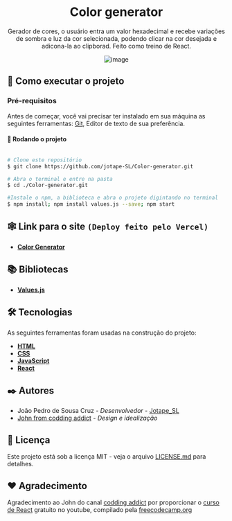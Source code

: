 
<div align=center>

# Color generator

Gerador de cores, o usuário entra um valor hexadecimal e recebe variações de sombra e luz da cor selecionada, podendo clicar na cor desejada e adicona-la ao clipborad. Feito como treino de React.

![image](https://user-images.githubusercontent.com/102804110/188294613-c96b33c2-4a81-47f5-b275-b0e591f0f7ff.png)

</div>

## 🚀 Como executar o projeto

### Pré-requisitos

Antes de começar, você vai precisar ter instalado em sua máquina as seguintes ferramentas:
[Git](https://git-scm.com), Editor de texto de sua preferência.

#### 🎲 Rodando o projeto

```bash

# Clone este repositório
$ git clone https://github.com/jotape-SL/Color-generator.git

# Abra o terminal e entre na pasta
$ cd ./Color-generator.git

#Instale o npm, a biblioteca e abra o projeto digintando no terminal
$ npm install; npm install values.js --save; npm start

```
## 🕸 Link para o site ``(Deploy feito pelo Vercel)``

- **[Color Generator](https://color-generator-blond.vercel.app/)**

##  📚 Bibliotecas

- **[Values.js](https://github.com/noeldelgado/values.js)**

## 🛠 Tecnologias

As seguintes ferramentas foram usadas na construção do projeto:


- **[HTML](https://developer.mozilla.org/pt-BR/docs/Web/HTML)**
- **[CSS](https://developer.mozilla.org/pt-BR/docs/Web/CSS)**
- **[JavaScript](https://developer.mozilla.org/pt-BR/docs/Web/JavaScript)**
- **[React](https://pt-br.reactjs.org/docs/getting-started.html)**

## ✒️ Autores

* João Pedro de Sousa Cruz - *Desenvolvedor* - [Jotape_SL](https://github.com/jotape-SL)
* [John from codding addict](https://github.com/john-smilga) - *Design e idealização*  


## 📄 Licença

Este projeto está sob a licença MIT - veja o arquivo [LICENSE.md](https://github.com/jotape-SL/Color-generator/blob/main/LICENSE) para detalhes.

## ❤️ Agradecimento

Agradecimento ao John do canal [codding addict](https://www.youtube.com/c/CodingAddict/featured) por proporcionar o [curso de React](https://www.youtube.com/watch?v=4UZrsTqkcW4&ab_channel=freeCodeCamp.org) gratuito no youtube, compilado pela [freecodecamp.org](https://www.freecodecamp.org/)

